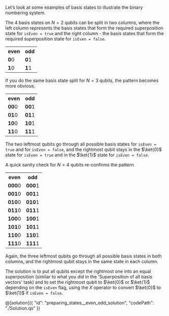 Let’s look at some examples of basis states to illustrate the binary numbering system. 

The 4 basis states on $N = 2$ qubits can be split in two columns, where the left column represents the basis states that form the required superposition state for `isEven = true` and the right column - the basis states that form the required superposition state for `isEven = false`.

<table>
  <tr><th>even</th><th>odd</th></tr>
  <tr><td> <b>0</b>0 </td><td> <b>0</b>1 </td></tr>
  <tr><td> <b>1</b>0 </td><td> <b>1</b>1 </td></tr>
</table>
 
If you do the same basis state split for $N = 3$ qubits, the pattern becomes more obvious.

<table>
  <tr><th>even</th><th>odd</th></tr>
  <tr><td> <b>00</b>0 </td><td> <b>00</b>1</td></tr>
  <tr><td> <b>01</b>0 </td><td> <b>01</b>1</td></tr>
  <tr><td> <b>10</b>0 </td><td> <b>10</b>1</td></tr>
  <tr><td> <b>11</b>0 </td><td> <b>11</b>1</td></tr>
</table>

The two leftmost qubits go through all possible basis states for `isEven = true` and for `isEven = false`, and the rightmost qubit stays in the $\ket{0}$ state for `isEven = true` and in the $\ket{1}$ state for `isEven = false`. 

A quick sanity check for $N = 4$ qubits re-confirms the pattern.

<table>
  <tr>
    <th>even</th>
    <th>odd</th>
  </tr>
  <tr><td> <b>000</b>0 </td><td> <b>000</b>1</td></tr>
  <tr><td> <b>001</b>0 </td><td> <b>001</b>1</td></tr>
  <tr><td> <b>010</b>0 </td><td> <b>010</b>1</td></tr>
  <tr><td> <b>011</b>0 </td><td> <b>011</b>1</td></tr>
  <tr><td> <b>100</b>0 </td><td> <b>100</b>1</td></tr>
  <tr><td> <b>101</b>0 </td><td> <b>101</b>1</td></tr>
  <tr><td> <b>110</b>0 </td><td> <b>110</b>1</td></tr>
  <tr><td> <b>111</b>0 </td><td> <b>111</b>1</td></tr>
</table>
 
Again, the three leftmost qubits go through all possible basis states in both columns, and the rightmost qubit stays in the same state in each column. 

The solution is to put all qubits except the rightmost one into an equal superposition (similar to what you did in the 'Superposition of all basis vectors' task) and to set the rightmost qubit to $\ket{0}$ or $\ket{1}$ depending on the `isEven` flag, using the $X$ operator to convert $\ket{0}$ to $\ket{1}$ if `isEven = false`.
 

@[solution]({
    "id": "preparing_states__even_odd_solution",
    "codePath": "./Solution.qs"
})
